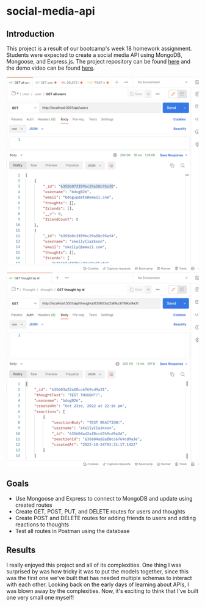 # social-media-api

## Introduction
This project is a result of our bootcamp's week 18 homework assignment. Students were expected to create a social media API using MongoDB, Mongoose, and Express.js. The project repository can be found [here](https://github.com/graycodesnu/social-media-api) and the demo video can be found [here](https://drive.google.com/file/d/1aCj5RaIgfWHvV62GrMeWq5BuCegjdEdC/view).

![](assets/mod18screenshot1.png)
![](assets/mod18screenshot2.png)

## Goals 
+ Use Mongoose and Express to connect to MongoDB and update using created routes
+ Create GET, POST, PUT, and DELETE routes for users and thoughts 
+ Create POST and DELETE routes for adding friends to users and adding reactions to thoughts
+ Test all routes in Postman using the database

## Results 
I really enjoyed this project and all of its complexities. One thing I was surprised by was how tricky it was to put the models together, since this was the first one we've built that has needed multiple schemas to interact with each other. Looking back on the early days of learning about APIs, I was blown away by the complexities. Now, it's exciting to think that I've built one very small one myself! 